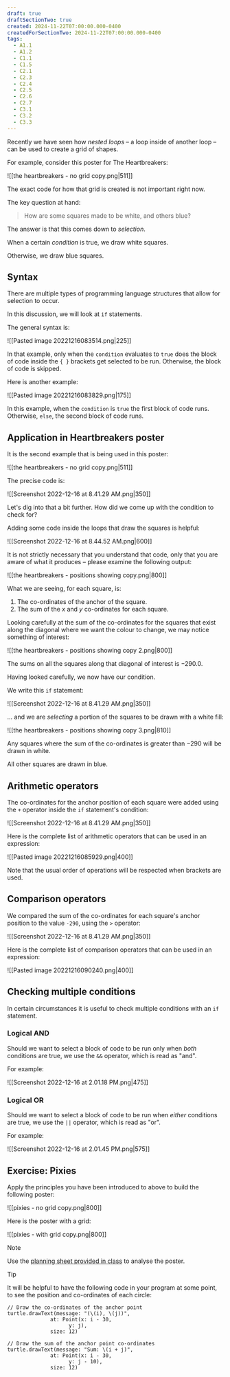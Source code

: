 ```yaml
---
draft: true
draftSectionTwo: true
created: 2024-11-22T07:00:00.000-0400
createdForSectionTwo: 2024-11-22T07:00:00.000-0400
tags:
  - A1.1
  - A1.2
  - C1.1
  - C1.5
  - C2.1
  - C2.3
  - C2.4
  - C2.5
  - C2.6
  - C2.7
  - C3.1
  - C3.2
  - C3.3
---
```


Recently we have seen how *nested loops* – a loop inside of another loop – can be used to create a grid of shapes.

For example, consider this poster for The Heartbreakers:

![[the heartbreakers - no grid copy.png|511]]

The exact code for how that grid is created is not important right now.

The key question at hand:

> How are some squares made to be white, and others blue?

The answer is that this comes down to *selection*.

When a certain *condition* is true, we draw white squares.

Otherwise, we draw blue squares.

## Syntax

There are multiple types of programming language structures that allow for selection to occur.

In this discussion, we will look at `if` statements.

The general syntax is:

![[Pasted image 20221216083514.png|225]]

In that example, only when the `condition` evaluates to `true` does the block of code inside the `{ }` brackets get selected to be run. Otherwise, the block of code is skipped.

Here is another example:

![[Pasted image 20221216083829.png|175]]

In this example, when the `condition` is `true` the first block of code runs. Otherwise, `else`,  the second block of code runs.

## Application in Heartbreakers poster

It is the second example that is being used in this poster:

![[the heartbreakers - no grid copy.png|511]]

The precise code is:

![[Screenshot 2022-12-16 at 8.41.29 AM.png|350]]

Let's dig into that a bit further. How did we come up with the condition to check for?

Adding some code inside the loops that draw the squares is helpful:

![[Screenshot 2022-12-16 at 8.44.52 AM.png|600]]

It is not strictly necessary that you understand that code, only that you are aware of what it produces – please examine the following output:

![[the heartbreakers - positions showing copy.png|800]]

What we are seeing, for each square, is:

1. The co-ordinates of the anchor of the square.
2. The sum of the $x$ and $y$ co-ordinates for each square.

Looking carefully at the sum of the co-ordinates for the squares that exist along the diagonal where we want the colour to change, we may notice something of interest:

![[the heartbreakers - positions showing copy 2.png|800]]

The sums on all the squares along that diagonal of interest is $-290.0$.

Having looked carefully, we now have our condition.

We write this `if` statement:

![[Screenshot 2022-12-16 at 8.41.29 AM.png|350]]

... and we are *selecting* a portion of the squares to be drawn with a white fill:

![[the heartbreakers - positions showing copy 3.png|810]]

Any squares where the sum of the co-ordinates is greater than $-290$ will be drawn in white.

All other squares are drawn in blue.

## Arithmetic operators

The co-ordinates for the anchor position of each square were added using the `+` operator inside the `if` statement's condition:

![[Screenshot 2022-12-16 at 8.41.29 AM.png|350]]

Here is the complete list of arithmetic operators that can be used in an expression:

![[Pasted image 20221216085929.png|400]]

Note that the usual order of operations will be respected when brackets are used.

## Comparison operators

We compared the sum of the co-ordinates for each square's anchor position to the value `-290`, using the `>` operator:

![[Screenshot 2022-12-16 at 8.41.29 AM.png|350]]

Here is the complete list of comparison operators that can be used in an expression:

![[Pasted image 20221216090240.png|400]]

## Checking multiple conditions

In certain circumstances it is useful to check multiple conditions with an `if` statement.

### Logical AND

Should we want to select a block of code to be run only when *both* conditions are true, we use the `&&` operator, which is read as "and".

For example:

![[Screenshot 2022-12-16 at 2.01.18 PM.png|475]]

### Logical OR

Should we want to select a block of code to be run when *either* conditions are true, we use the `||` operator, which is read as "or".

For example:

![[Screenshot 2022-12-16 at 2.01.45 PM.png|575]]

## Exercise: Pixies

Apply the principles you have been introduced to above to build the following poster:

![[pixies - no grid copy.png|800]]

Here is the poster with a grid:

![[pixies - with grid copy.png|800]]

> [!NOTE]
> Use the [planning sheet provided in class](https://www.russellgordon.ca/lcs/2023-24/icd2o/the_pixies_-_planning_sheet.pdf) to analyse the poster.

> [!TIP]
> It will be helpful to have the following code in your program at some point, to see the position and co-ordinates of each circle:
> ```
> // Draw the co-ordinates of the anchor point
> turtle.drawText(message: "(\(i), \(j))",
> 				at: Point(x: i - 30,
> 					  y: j),
> 				size: 12)
> 
> // Draw the sum of the anchor point co-ordinates
> turtle.drawText(message: "Sum: \(i + j)",
> 				at: Point(x: i - 30,
> 					  y: j - 10),
> 				size: 12)
> ```